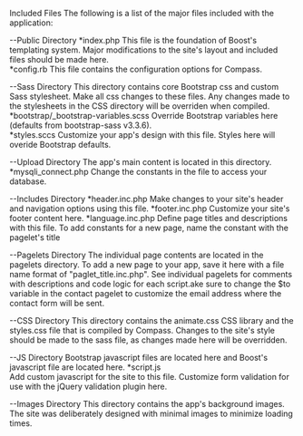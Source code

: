 Included Files
The following is a list of the major files included with the application:

--Public Directory
*index.php
This file is the foundation of Boost's templating system. Major modifications to the site's layout and included files should be made here.     
*config.rb
This file contains the configuration options for Compass.

--Sass Directory
This directory contains core Bootstrap css and custom Sass stylesheet. Make all css changes to these files. Any changes made to the stylesheets in the CSS directory will be overriden when compiled.
*bootstrap/_bootstrap-variables.scss
Override Bootstrap variables here (defaults from bootstrap-sass v3.3.6).     
*styles.sccs
Customize your app's design with this file. Styles here will overide Bootstrap defaults.

--Upload Directory
The app's main content is located in this directory.
*mysqli_connect.php
Change the constants in the file to access your database.

--Includes Directory
*header.inc.php
Make changes to your site's header and navigation options using this file.
*footer.inc.php
Customize your site's footer content here.
*language.inc.php
Define page titles and descriptions with this file. To add constants for a new page, name the constant with the pagelet's title

--Pagelets Directory
The individual page contents are located in the pagelets directory. To add a new page to your app, save it here with a file name format of "paglet_title.inc.php". See individual pagelets for comments with descriptions and code logic for each script.ake sure to change the $to variable in the contact pagelet to customize the email address where the contact form will be sent.     

--CSS Directory
This directory contains the animate.css CSS library and the styles.css file that is compiled by Compass. Changes to the site's style should be made to the sass file, as changes made here will be overridden.

--JS Directory
Bootstrap javascript files are located here and Boost's javascript file are located here.
*script.js  
Add custom javascript for the site to this file. Customize form validation for use with the jQuery validation plugin here.

--Images Directory
This directory contains the app's background images. The site was deliberately designed with minimal images to minimize loading times.
